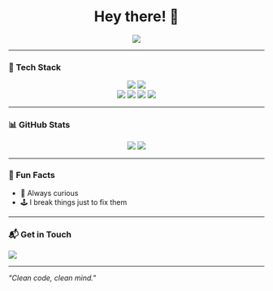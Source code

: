 <h1 align="center">Hey there! 👋</h1>

<p align="center">
  <img src="https://readme-typing-svg.herokuapp.com?font=Fira+Code&duration=3000&pause=500&color=F7A900&center=true&vCenter=true&width=500&lines=New+Developer;Python+%7C+Node.js;Always+Learning+New+Things" />
</p>

---

### 🎨 Tech Stack
<p align="center">
  <img src="https://img.shields.io/badge/-Python-3776AB?style=for-the-badge&logo=python&logoColor=white" />
  <img src="https://img.shields.io/badge/-Node.js-339933?style=for-the-badge&logo=node.js&logoColor=white" />
  <br>
  <img src="https://img.shields.io/badge/-Linux-FCC624?style=for-the-badge&logo=linux&logoColor=black" />
  <img src="https://img.shields.io/badge/-Bash-4EAA25?style=for-the-badge&logo=gnubash&logoColor=white" />
  <img src="https://img.shields.io/badge/-Git-F05032?style=for-the-badge&logo=git&logoColor=white" />
  <img src="https://img.shields.io/badge/-VSCode-007ACC?style=for-the-badge&logo=visualstudiocode&logoColor=white" />
</p>

---

### 📊 GitHub Stats
<div align="center">
  <p align="center"> <img src="http://github-profile-summary-cards.vercel.app/api/cards/stats?username=ECL-Adler400&theme=tokyonight" /> <img src="http://github-profile-summary-cards.vercel.app/api/cards/repos-per-language?username=ECL-Adler400&theme=tokyonight&exclude=html,css" /> </p>
</div>

---

### 🚀 Fun Facts
- 🧠 Always curious
- 🕹️ I break things just to fix them

---

### 📬 Get in Touch

  <a href="mailto:your-email@example.com">
    <img src="https://img.shields.io/badge/Email-EA4335?style=for-the-badge&logo=gmail&logoColor=white" />
  </a>

  </a>
</p>

---

*"Clean code, clean mind."*  
